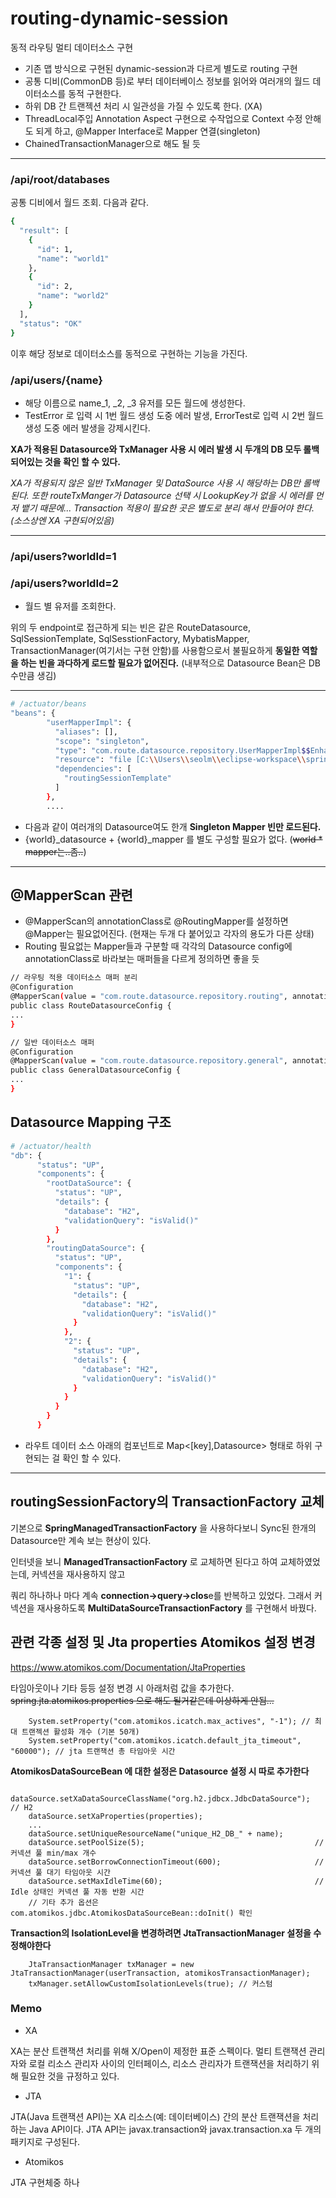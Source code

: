 # routing-dynamic-session
동적 라우팅 멀티 데이터소스 구현

- 기존 맵 방식으로 구현된 dynamic-session과 다르게 별도로 routing 구현
- 공통 디비(CommonDB 등)로 부터 데이터베이스 정보를 읽어와 여러개의 월드 데이터소스를 동적 구현한다.
- 하위 DB 간 트랜젝션 처리 시 일관성을 가질 수 있도록 한다. (XA)
- ThreadLocal주입 Annotation Aspect 구현으로 수작업으로 Context 수정 안해도 되게 하고, @Mapper Interface로 Mapper 연결(singleton) 
- ChainedTransactionManager으로 해도 될 듯

---

### /api/root/databases
공통 디비에서 월드 조회. 다음과 같다.
```bash
{
  "result": [
    {
      "id": 1,
      "name": "world1"
    },
    {
      "id": 2,
      "name": "world2"
    }
  ],
  "status": "OK"
}
```

이후 해당 정보로 데이터소스를 동적으로 구현하는 기능을 가진다. 
### /api/users/{name}
- 해당 이름으로 name_1, _2, _3 유저를 모든 월드에 생성한다.
- TestError 로 입력 시 1번 월드 생성 도중 에러 발생, ErrorTest로 입력 시 2번 월드 생성 도중 에러 발생을 강제시킨다.

**XA가 적용된 Datasource와 TxManager 사용 시 에러 발생 시 두개의 DB 모두 롤백되어있는 것을 확인 할 수 있다.**

*XA가 적용되지 않은 일반 TxManager 및 DataSource 사용 시 해당하는 DB만 롤백된다. 또한 routeTxManger가 Datasource 선택 시 LookupKey가 없을 시
에러를 먼저 뱉기 때문에... Transaction 적용이 필요한 곳은 별도로 분리 해서 만들어야 한다. (소스상엔 XA 구현되어있음)*

---

### /api/users?worldId=1
### /api/users?worldId=2
- 월드 별 유저를 조회한다.

위의 두 endpoint로 접근하게 되는 빈은 같은 RouteDatasource, SqlSessionTemplate, SqlSesstionFactory, MybatisMapper, TransactionManager(여기서는 구현 안함)를 
사용함으로서 불필요하게 **동일한 역할을 하는 빈을 과다하게 로드할 필요가 없어진다.** (내부적으로 Datasource Bean은 DB수만큼 생김)

---

```bash
# /actuator/beans
"beans": {
        "userMapperImpl": {
          "aliases": [],
          "scope": "singleton",
          "type": "com.route.datasource.repository.UserMapperImpl$$EnhancerBySpringCGLIB$$dda52561",
          "resource": "file [C:\\Users\\seolm\\eclipse-workspace\\spring-route-datasource\\target\\classes\\com\\route\\datasource\\repository\\UserMapperImpl.class]",
          "dependencies": [
            "routingSessionTemplate"
          ]
        },
        ....
```
- 다음과 같이 여러개의 Datasource여도 한개 **Singleton Mapper 빈만 로드된다.**
- {world}_datasource + {world}_mapper 를 별도 구성할 필요가 없다. (~~world * mapper는..좀..~~)

---

## @MapperScan 관련

- @MapperScan의 annotationClass로 @RoutingMapper를 설정하면 @Mapper는 필요없어진다. (현재는 두개 다 붙어있고 각자의 용도가 다른 상태)
- Routing 필요없는 Mapper들과 구분할 때 각각의 Datasource config에 annotationClass로 바라보는 매퍼들을 다르게 정의하면 좋을 듯

```bash
// 라우팅 적용 데이터소스 매퍼 분리
@Configuration
@MapperScan(value = "com.route.datasource.repository.routing", annotationClass = RoutingMapper.class sqlSessionFactoryRef = "routingSessionFactory")
public class RouteDatasourceConfig {
...
}

// 일반 데이터소스 매퍼
@Configuration
@MapperScan(value = "com.route.datasource.repository.general", annotationClass = Mapper.class sqlSessionFactoryRef = "generalSessionFactory")
public class GeneralDatasourceConfig {
...
}
```

## Datasource Mapping 구조
```bash
# /actuator/health
"db": {
      "status": "UP",
      "components": {
        "rootDataSource": {
          "status": "UP",
          "details": {
            "database": "H2",
            "validationQuery": "isValid()"
          }
        },
        "routingDataSource": {
          "status": "UP",
          "components": {
            "1": {
              "status": "UP",
              "details": {
                "database": "H2",
                "validationQuery": "isValid()"
              }
            },
            "2": {
              "status": "UP",
              "details": {
                "database": "H2",
                "validationQuery": "isValid()"
              }
            }
          }
        }
      }
```
- 라우트 데이터 소스 아래의 컴포넌트로 Map<[key],Datasource> 형태로 하위 구현되는 걸 확인 할 수 있다.

---

## routingSessionFactory의 TransactionFactory 교체

기본으로 **SpringManagedTransactionFactory** 을 사용하다보니 Sync된 한개의 Datasource만 계속 보는 현상이 있다.

인터넷을 보니 **ManagedTransactionFactory** 로 교체하면 된다고 하여 교체하였었는데, 커넥션을 재사용하지 않고

쿼리 하나하나 마다 계속 **connection->query->clos**e를 반복하고 있었다. 그래서 커넥션을 재사용하도록 **MultiDataSourceTransactionFactory** 를 구현해서 바꿨다.

## 관련 각종 설정 및 Jta properties Atomikos 설정 변경

https://www.atomikos.com/Documentation/JtaProperties

타임아웃이나 기타 등등 설정 변경 시 아래처럼 값을 추가한다.
~~spring.jta.atomikos.properties 으로 해도 될거같은데 이상하게 안됨...~~
```
    System.setProperty("com.atomikos.icatch.max_actives", "-1"); // 최대 트랜젝션 활성화 개수 (기본 50개)
    System.setProperty("com.atomikos.icatch.default_jta_timeout", "60000"); // jta 트랜잭션 총 타임아웃 시간
```

**AtomikosDataSourceBean 에 대한 설정은 Datasource 설정 시 따로 추가한다**
```
    dataSource.setXaDataSourceClassName("org.h2.jdbcx.JdbcDataSource");  // H2
    dataSource.setXaProperties(properties);
    ...
    dataSource.setUniqueResourceName("unique_H2_DB_" + name);
    dataSource.setPoolSize(5);                                      // 커넥션 풀 min/max 개수
    dataSource.setBorrowConnectionTimeout(600);                     // 커넥션 풀 대기 타임아웃 시간
    dataSource.setMaxIdleTime(60);                                  // Idle 상태인 커넥션 풀 자동 반환 시간
    // 기타 추가 옵션은 com.atomikos.jdbc.AtomikosDataSourceBean::doInit() 확인
```

**Transaction의 IsolationLevel을 변경하려면 JtaTransactionManager 설정을 수정해야한다**
```
    JtaTransactionManager txManager = new JtaTransactionManager(userTransaction, atomikosTransactionManager);
    txManager.setAllowCustomIsolationLevels(true); // 커스텀 
```

### Memo

- XA

XA는 분산 트랜잭션 처리를 위해 X/Open이 제정한 표준 스펙이다. 멀티 트랜잭션 관리자와 로컬 리소스 관리자 사이의 인터페이스, 리소스 관리자가 트랜잭션을 처리하기 위해 필요한 것을 규정하고 있다.

- JTA

JTA(Java 트랜잭션 API)는 XA 리소스(예: 데이터베이스) 간의 분산 트랜잭션을 처리하는 Java API이다. JTA API는 javax.transaction와 javax.transaction.xa 두 개의 패키지로 구성된다.

- Atomikos

JTA 구현체중 하나
